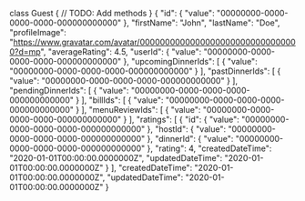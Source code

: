 class Guest
{
    // TODO: Add methods
}
{
    "id": { "value": "00000000-0000-0000-0000-000000000000" },
    "firstName": "John",
    "lastName": "Doe",
    "profileImage": "https://www.gravatar.com/avatar/00000000000000000000000000000000?d=mp",
    "averageRating": 4.5,
    "userId": { "value": "00000000-0000-0000-0000-000000000000" },
    "upcomingDinnerIds": [
        { "value": "00000000-0000-0000-0000-000000000000" }
    ],
    "pastDinnerIds": [
        { "value": "00000000-0000-0000-0000-000000000000" }
    ],
    "pendingDinnerIds": [
        { "value": "00000000-0000-0000-0000-000000000000" }
    ],
    "billIds": [
        { "value": "00000000-0000-0000-0000-000000000000" }
    ],
    "menuReviewIds": [
        { "value": "00000000-0000-0000-0000-000000000000" }
    ],
    "ratings": [
        {
            "id": { "value": "00000000-0000-0000-0000-000000000000" },
            "hostId": { "value": "00000000-0000-0000-0000-000000000000" },
            "dinnerId": { "value": "00000000-0000-0000-0000-000000000000" },
            "rating": 4,
            "createdDateTime": "2020-01-01T00:00:00.0000000Z",
            "updatedDateTime": "2020-01-01T00:00:00.0000000Z"
        }
    ],
    "createdDateTime": "2020-01-01T00:00:00.0000000Z",
    "updatedDateTime": "2020-01-01T00:00:00.0000000Z"
}